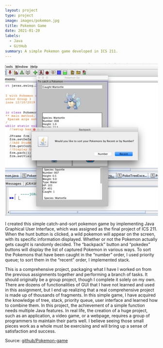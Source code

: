 ```yaml
---
layout: project
type: project
image: images/pokemon.jpg
title: Pokemon Game
date: 2021-01-20
labels:
  - Java
  - GitHub
summary: A simple Pokemon game developed in ICS 211.
---
```


<img class="ui medium right floated rounded image" src="../images/pokemon.jpg">

I created this simple catch-and-sort pokemon game by implementing Java Graphical User Interface, which was assigned as the final project of ICS 211. When the hunt button is clicked, a wild pokemon will appear on the screen, with its specific information displayed. Whether or not the Pokemon actually gets caught is randomly decided. The “backpack” button and “pokedex” buttons will display the list of captured Pokemon in various ways. To sort the Pokemons that have been caught in the “number” order, I used priority queue; to sort them in the “recent” order, I implemented stack. 

This is a comprehensive project, packaging what I have l worked on from the previous assignments together and performing a branch of tasks. It should originally be a group project, though I complete it solely on my own. There are dozens of functionalities of GUI that I have not learned and used in this assignment, but I end up realizing that a real comprehensive project is made up of thousands of fragments. In this simple game, I have acquired the knowledge of tree, stack, priority queue, user interface and learned how to combine them. In this project, the achievement of a simple function needs multiple Java features.  In real life, the creation of a huge project, such as an application, a video game, or a webpage, requires a group of programmers to maintain their parts well. I believe seeing those small pieces work as a whole must be exercising and will bring up a sense of satisfaction and success. 
 
Source: <a href="https://github.com/ICSatKCC/final-project-pokemon-gui-f19-final-project-group-3/tree/develop"><i class="large github icon"></i>github/Pokemon-game</a>
